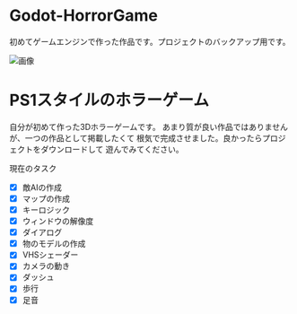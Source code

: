 # Godot-HorrorGame
初めてゲームエンジンで作った作品です。プロジェクトのバックアップ用です。

![画像](https://gyazo.com/97ac2342fdedc49fd4a298beefa34c4f)

# PS1スタイルのホラーゲーム
</n>自分が初めて作った3Dホラーゲームです。
</n>あまり質が良い作品ではありませんが、一つの作品として掲載したくて
</n>根気で完成させました。良かったらプロジェクトをダウンロードして
</n>遊んでみてください。

現在のタスク
- [x] 敵AIの作成
- [x] マップの作成
- [x] キーロジック
- [x] ウィンドウの解像度
- [x] ダイアログ
- [x] 物のモデルの作成
- [x] VHSシェーダー
- [x] カメラの動き
- [x] ダッシュ
- [x] 歩行
- [x] 足音
